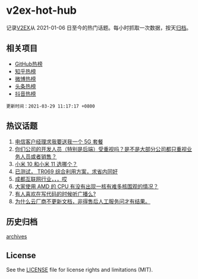 # v2ex-hot-hub

 记录[V2EX](https://www.v2ex.com/)从 2021-01-06 日至今的热门话题。每小时抓取一次数据，按天[归档](archives)。
 
 ## 相关项目

- [GitHub热榜](https://github.com/snaildev/github-hot-hub)
- [知乎热榜](https://github.com/snaildev/zhihu-hot-hub)
- [微博热榜](https://github.com/snaildev/weibo-hot-hub)
- [头条热榜](https://github.com/snaildev/toutiao-hot-hub)
- [抖音热榜](https://github.com/snaildev/douyin-hot-hub)


 `更新时间：2021-03-29 11:17:17 +0800`

## 热议话题

1. [电信客户经理求我要送我一个 5G 套餐](https://www.v2ex.com/t/765836)
1. [你们公司的开发人员（特别是后端）受重视吗？是不是大部分公司都只重视业务人员或者销售？](https://www.v2ex.com/t/765975)
1. [小米 10 和小米 11 选哪个？](https://www.v2ex.com/t/765849)
1. [已测试， TR069 综合利用方案，求省内同好](https://www.v2ex.com/t/765833)
1. [成都互联网行业，，，哎](https://www.v2ex.com/t/765844)
1. [大家使用 AMD 的 CPU 有没有出现一核有难多核围观的情况？](https://www.v2ex.com/t/765902)
1. [有人喜欢在写代码的时候听广播么?](https://www.v2ex.com/t/765946)
1. [为什么云厂商不更新文档，非得售后人工服务问才有结果。](https://www.v2ex.com/t/765910)

## 历史归档

[archives](archives)

## License

See the [LICENSE](LICENSE) file for license rights and limitations (MIT).
